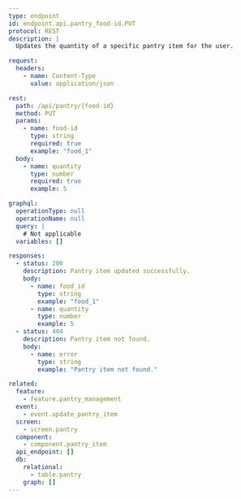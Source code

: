 ```yaml
---
type: endpoint
id: endpoint.api.pantry_food-id.PUT
protocol: REST
description: |
  Updates the quantity of a specific pantry item for the user.

request:
  headers:
    - name: Content-Type
      value: application/json

rest:
  path: /api/pantry/{food-id}
  method: PUT
  params:
    - name: food-id
      type: string
      required: true
      example: "food_1"
  body:
    - name: quantity
      type: number
      required: true
      example: 5

graphql:
  operationType: null
  operationName: null
  query: |
    # Not applicable
  variables: []

responses:
  - status: 200
    description: Pantry item updated successfully.
    body:
      - name: food_id
        type: string
        example: "food_1"
      - name: quantity
        type: number
        example: 5
  - status: 404
    description: Pantry item not found.
    body:
      - name: error
        type: string
        example: "Pantry item not found."

related:
  feature:
    - feature.pantry_management
  event:
    - event.update_pantry_item
  screen:
    - screen.pantry
  component:
    - component.pantry_item
  api_endpoint: []
  db:
    relational:
      - table.pantry
    graph: []
---
```

